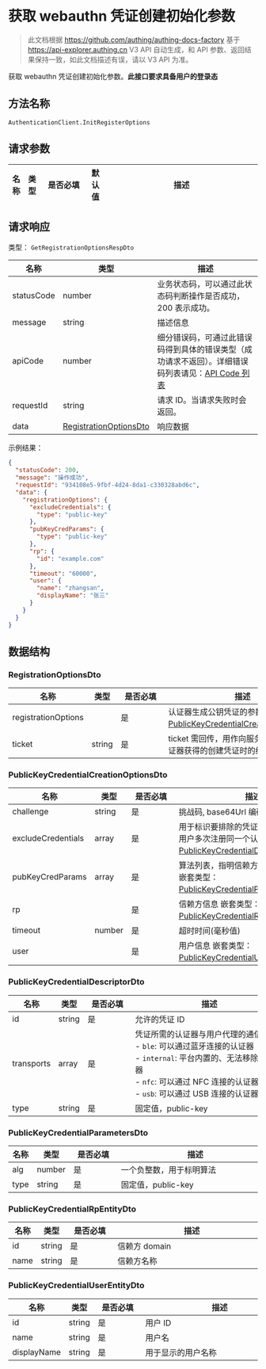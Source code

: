 # 获取 webauthn 凭证创建初始化参数

<!--
  警告⚠️：
  不要直接修改该文档，
  https://github.com/Authing/authing-docs-factory
  使用该项目进行生成
-->

<LastUpdated />

> 此文档根据 https://github.com/authing/authing-docs-factory 基于 https://api-explorer.authing.cn V3 API 自动生成，和 API 参数、返回结果保持一致，如此文档描述有误，请以 V3 API 为准。


获取 webauthn 凭证创建初始化参数。**此接口要求具备用户的登录态**

## 方法名称

`AuthenticationClient.InitRegisterOptions`

## 请求参数

| 名称 | 类型 | <div style="width:80px">是否必填</div> | 默认值 | <div style="width:300px">描述</div> | <div style="width:200px"></div>示例值</div> |
| ---- | ---- | ---- | ---- | ---- | ---- |




## 请求响应

类型： `GetRegistrationOptionsRespDto`

| 名称 | 类型 | 描述 |
| ---- | ---- | ---- |
| statusCode | number | 业务状态码，可以通过此状态码判断操作是否成功，200 表示成功。 |
| message | string | 描述信息 |
| apiCode | number | 细分错误码，可通过此错误码得到具体的错误类型（成功请求不返回）。详细错误码列表请见：[API Code 列表](https://api-explorer.authing.cn/?tag=group/%E5%BC%80%E5%8F%91%E5%87%86%E5%A4%87#tag/%E5%BC%80%E5%8F%91%E5%87%86%E5%A4%87/%E9%94%99%E8%AF%AF%E5%A4%84%E7%90%86/apiCode) |
| requestId | string | 请求 ID。当请求失败时会返回。 |
| data | <a href="#RegistrationOptionsDto">RegistrationOptionsDto</a> | 响应数据 |



示例结果：

```json
{
  "statusCode": 200,
  "message": "操作成功",
  "requestId": "934108e5-9fbf-4d24-8da1-c330328abd6c",
  "data": {
    "registrationOptions": {
      "excludeCredentials": {
        "type": "public-key"
      },
      "pubKeyCredParams": {
        "type": "public-key"
      },
      "rp": {
        "id": "example.com"
      },
      "timeout": "60000",
      "user": {
        "name": "zhangsan",
        "displayName": "张三"
      }
    }
  }
}
```

## 数据结构


### <a id="RegistrationOptionsDto"></a> RegistrationOptionsDto

| 名称 | 类型 | <div style="width:80px">是否必填</div> | <div style="width:300px">描述</div> | <div style="width:200px">示例值</div> |
| ---- |  ---- | ---- | ---- | ---- |
| registrationOptions |  | 是 | 认证器生成公钥凭证的参数 嵌套类型：<a href="#PublicKeyCredentialCreationOptionsDto">PublicKeyCredentialCreationOptionsDto</a>。  |  |
| ticket | string | 是 | ticket 需回传，用作向服务器发起验证从认证器获得的创建凭证时的结果   |  |


### <a id="PublicKeyCredentialCreationOptionsDto"></a> PublicKeyCredentialCreationOptionsDto

| 名称 | 类型 | <div style="width:80px">是否必填</div> | <div style="width:300px">描述</div> | <div style="width:200px">示例值</div> |
| ---- |  ---- | ---- | ---- | ---- |
| challenge | string | 是 | 挑战码, base64Url 编码   |  |
| excludeCredentials | array | 是 | 用于标识要排除的凭证，可以避免同一个用户多次注册同一个认证器 嵌套类型：<a href="#PublicKeyCredentialDescriptorDto">PublicKeyCredentialDescriptorDto</a>。  |  |
| pubKeyCredParams | array | 是 | 算法列表，指明信赖方接受哪些签名算法 嵌套类型：<a href="#PublicKeyCredentialParametersDto">PublicKeyCredentialParametersDto</a>。  |  |
| rp |  | 是 | 信赖方信息 嵌套类型：<a href="#PublicKeyCredentialRpEntityDto">PublicKeyCredentialRpEntityDto</a>。  |  |
| timeout | number | 是 | 超时时间(毫秒值)   |  `60000` |
| user |  | 是 | 用户信息 嵌套类型：<a href="#PublicKeyCredentialUserEntityDto">PublicKeyCredentialUserEntityDto</a>。  |  |


### <a id="PublicKeyCredentialDescriptorDto"></a> PublicKeyCredentialDescriptorDto

| 名称 | 类型 | <div style="width:80px">是否必填</div> | <div style="width:300px">描述</div> | <div style="width:200px">示例值</div> |
| ---- |  ---- | ---- | ---- | ---- |
| id | string | 是 | 允许的凭证 ID   |  |
| transports | array | 是 | 凭证所需的认证器与用户代理的通信方式:<br>- `ble`: 可以通过蓝牙连接的认证器<br>- `internal`: 平台内置的、无法移除的认证器<br>- `nfc`: 可以通过 NFC 连接的认证器<br>- `usb`: 可以通过 USB 连接的认证器<br>   |  |
| type | string | 是 | 固定值，public-key   |  `public-key` |


### <a id="PublicKeyCredentialParametersDto"></a> PublicKeyCredentialParametersDto

| 名称 | 类型 | <div style="width:80px">是否必填</div> | <div style="width:300px">描述</div> | <div style="width:200px">示例值</div> |
| ---- |  ---- | ---- | ---- | ---- |
| alg | number | 是 | 一个负整数，用于标明算法   |  |
| type | string | 是 | 固定值，public-key   |  `public-key` |


### <a id="PublicKeyCredentialRpEntityDto"></a> PublicKeyCredentialRpEntityDto

| 名称 | 类型 | <div style="width:80px">是否必填</div> | <div style="width:300px">描述</div> | <div style="width:200px">示例值</div> |
| ---- |  ---- | ---- | ---- | ---- |
| id | string | 是 | 信赖方 domain   |  `example.com` |
| name | string | 是 | 信赖方名称   |  |


### <a id="PublicKeyCredentialUserEntityDto"></a> PublicKeyCredentialUserEntityDto

| 名称 | 类型 | <div style="width:80px">是否必填</div> | <div style="width:300px">描述</div> | <div style="width:200px">示例值</div> |
| ---- |  ---- | ---- | ---- | ---- |
| id | string | 是 | 用户 ID   |  |
| name | string | 是 | 用户名   |  `zhangsan` |
| displayName | string | 是 | 用于显示的用户名称   |  `张三` |



